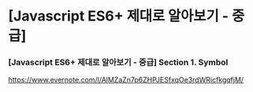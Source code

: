 # [Javascript ES6+ 제대로 알아보기 - 중급]

### [Javascript ES6+ 제대로 알아보기 - 중급]  Section 1. Symbol
https://www.evernote.com/l/AlMZaZn7p6ZHPJESfxqOe3rdWRicfkgqfjM/